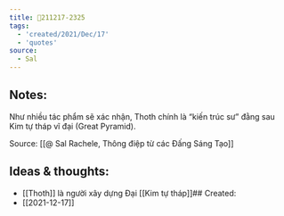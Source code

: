 ```yaml
---
title: 💬211217-2325
tags:
  - 'created/2021/Dec/17'
  - 'quotes'
source:
  - Sal
---
```


## Notes:
Như nhiều tác phẩm sẽ xác nhận, Thoth chính là “kiến trúc sư” đằng sau Kim tự tháp vĩ đại (Great Pyramid). 

Source: [[@ Sal Rachele, Thông điệp từ các Đấng Sáng Tạo]]

## Ideas & thoughts:
- [[Thoth]] là người xây dựng Đại [[Kim tự tháp]]## Created:
- [[2021-12-17]]
